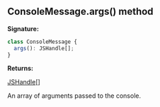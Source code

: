 ## ConsoleMessage.args() method

**Signature:**

```typescript
class ConsoleMessage {
  args(): JSHandle[];
}
```

**Returns:**

[JSHandle](./puppeteer.jshandle.md)\[\]

An array of arguments passed to the console.
